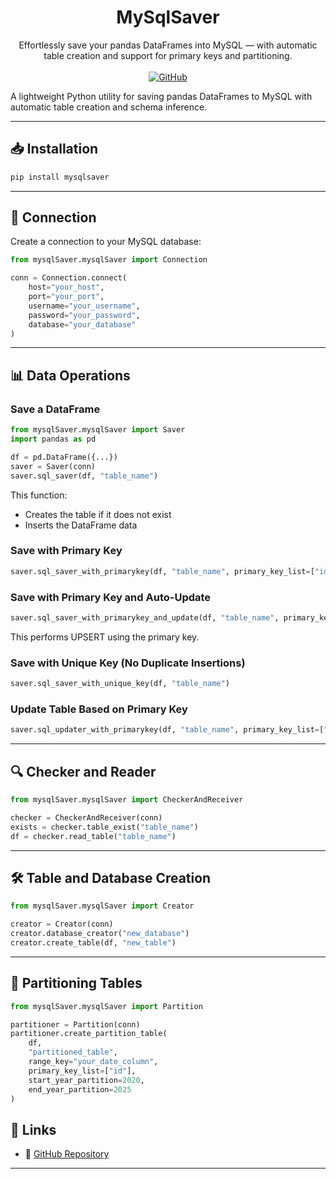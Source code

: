 <h1 align="center"><strong>MySqlSaver</strong></h1>
<p align="center">
    Effortlessly save your pandas DataFrames into MySQL — with automatic table creation and support for primary keys and partitioning.
    <br><br>
    <a href="https://github.com/kasrakhaksar/mysqlsaver" target="_blank">
        <img src="https://img.shields.io/badge/GitHub-Repo-blue?logo=github" alt="GitHub" />
    </a>
</p>


A lightweight Python utility for saving pandas DataFrames to MySQL with automatic table creation and schema inference.

---

## 📥 Installation

```bash
pip install mysqlsaver
```

---

## 🔌 Connection

Create a connection to your MySQL database:

```python
from mysqlSaver.mysqlSaver import Connection

conn = Connection.connect(
    host="your_host",
    port="your_port",
    username="your_username",
    password="your_password",
    database="your_database"
)
```

---

## 📊 Data Operations

### Save a DataFrame

```python
from mysqlSaver.mysqlSaver import Saver
import pandas as pd

df = pd.DataFrame({...})
saver = Saver(conn)
saver.sql_saver(df, "table_name")
```

This function:
- Creates the table if it does not exist
- Inserts the DataFrame data

### Save with Primary Key

```python
saver.sql_saver_with_primarykey(df, "table_name", primary_key_list=["id"])
```

### Save with Primary Key and Auto-Update

```python
saver.sql_saver_with_primarykey_and_update(df, "table_name", primary_key_list=["id"])
```

This performs UPSERT using the primary key.

### Save with Unique Key (No Duplicate Insertions)

```python
saver.sql_saver_with_unique_key(df, "table_name")
```

### Update Table Based on Primary Key

```python
saver.sql_updater_with_primarykey(df, "table_name", primary_key_list=["id"])
```

---

## 🔍 Checker and Reader

```python
from mysqlSaver.mysqlSaver import CheckerAndReceiver

checker = CheckerAndReceiver(conn)
exists = checker.table_exist("table_name")
df = checker.read_table("table_name")
```

---

## 🛠️ Table and Database Creation

```python
from mysqlSaver.mysqlSaver import Creator

creator = Creator(conn)
creator.database_creator("new_database")
creator.create_table(df, "new_table")
```

---

## 🧩 Partitioning Tables

```python
from mysqlSaver.mysqlSaver import Partition

partitioner = Partition(conn)
partitioner.create_partition_table(
    df,
    "partitioned_table",
    range_key="your_date_column",
    primary_key_list=["id"],
    start_year_partition=2020,
    end_year_partition=2025
)
```


## 📎 Links

- 🔗 [GitHub Repository](https://github.com/kasrakhaksar/mysqlsaver)

---